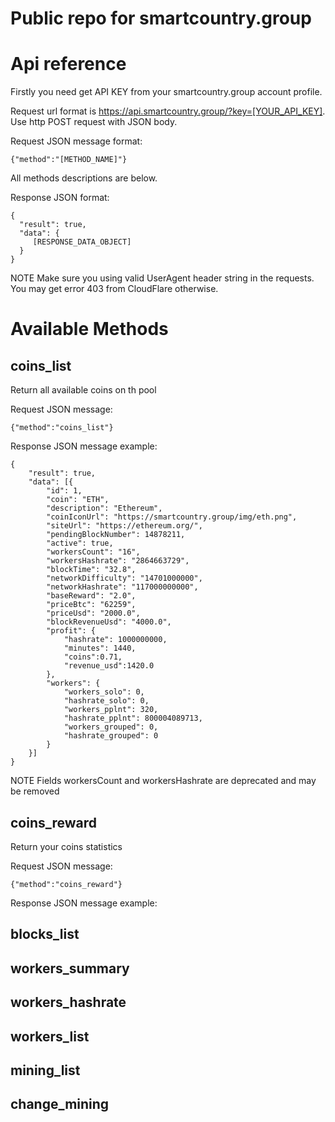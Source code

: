 Public repo for smartcountry.group
=======

Api reference
=======

Firstly you need get API KEY from your smartcountry.group account profile.

Request url format is https://api.smartcountry.group/?key=[YOUR_API_KEY]. Use http POST request with JSON body.

Request JSON message format:

```
{"method":"[METHOD_NAME]"}
```
All methods descriptions are below.

Response JSON format:

```
{
  "result": true,
  "data": {
     [RESPONSE_DATA_OBJECT]
  }
}
```

NOTE Make sure you using valid UserAgent header string in the requests. You may get error 403 from CloudFlare otherwise.

Available Methods
=======

coins_list
-----------

Return all available coins on th pool

Request JSON message:
```
{"method":"coins_list"}
```

Response JSON message example:
```
{
	"result": true,
	"data": [{
		"id": 1,
		"coin": "ETH",
		"description": "Ethereum",
		"coinIconUrl": "https://smartcountry.group/img/eth.png",
		"siteUrl": "https://ethereum.org/",
		"pendingBlockNumber": 14878211,
		"active": true,
		"workersCount": "16",
		"workersHashrate": "2864663729",
		"blockTime": "32.8",
		"networkDifficulty": "14701000000",
		"networkHashrate": "117000000000",
		"baseReward": "2.0",
		"priceBtc": "62259",
		"priceUsd": "2000.0",
		"blockRevenueUsd": "4000.0",
		"profit": {
			"hashrate": 1000000000,
			"minutes": 1440,
			"coins":0.71,
			"revenue_usd":1420.0
		},
		"workers": {
			"workers_solo": 0,
			"hashrate_solo": 0,
			"workers_pplnt": 320,
			"hashrate_pplnt": 800004089713,
			"workers_grouped": 0,
			"hashrate_grouped": 0
		}
	}]
}
```
NOTE Fields workersCount and workersHashrate are deprecated and may be removed

coins_reward
-----------

Return your coins statistics

Request JSON message:
```
{"method":"coins_reward"}
```

Response JSON message example:


blocks_list
-----------
workers_summary
-----------
workers_hashrate
-----------
workers_list
-----------
mining_list
-----------
change_mining
-----------